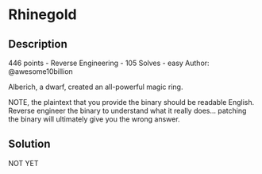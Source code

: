 # Rhinegold
## Description
446 points - Reverse Engineering - 105 Solves - easy
Author: @awesome10billion

Alberich, a dwarf, created an all-powerful magic ring.

NOTE, the plaintext that you provide the binary should be readable English. Reverse engineer the binary to understand what it really does... patching the binary will ultimately give you the wrong answer.

## Solution
NOT YET
